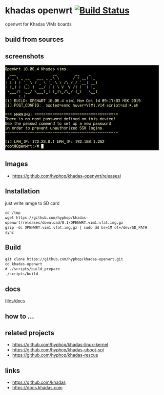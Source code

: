 # khadas openwrt [![Build Status](https://travis-ci.com/hyphop/khadas-openwrt.svg?branch=master)](https://travis-ci.com/hyphop/khadas-openwrt)

openwrt for Khadas VIMs boards

## build from sources

## screenshots

![openwrt.png](pics/openwrt.png)

## Images

+ https://github.com/hyphop/khadas-openwrt/releases/

## Installation

just write iamge to SD card

```
cd /tmp
wget https://github.com/hyphop/khadas-openwrt/releases/download/0.1/OPENWRT.vim1.vfat.img.gz
gzip -dc OPENWRT.vim1.vfat.img.gz | sudo dd bs=1M of=/dev/SD_PATH
sync
```

## Build

```
git clone https://github.com/hyphop/khadas-openwrt.git
cd khadas-openwrt
# ./scripts/build_prepare
./scripts/build

```

## docs

[files/docs](files/docs)

## how to ...

## related projects

+ https://github.com/hyphop/khadas-linux-kernel
+ https://github.com/hyphop/khadas-uboot-spi
+ https://github.com/hyphop/khadas-rescue

## links

+ https://github.com/khadas
+ https://docs.khadas.com
